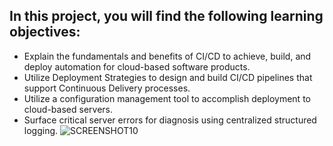 ## In this project, you will find  the following learning objectives:

 - Explain the fundamentals and benefits of CI/CD to achieve, build, and deploy automation for cloud-based software products.
 - Utilize Deployment Strategies to design and build CI/CD pipelines that support Continuous Delivery processes.
 - Utilize a configuration management tool to accomplish deployment to cloud-based servers.
 - Surface critical server errors for diagnosis using centralized structured logging.
![SCREENSHOT10](https://user-images.githubusercontent.com/45464802/143180206-d05f0112-f079-439b-8b98-001f3de57c1f.png)

